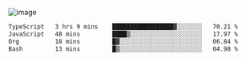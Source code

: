 ![image](https://github-profile-trophy.vercel.app/?username=CMOISDEAD&theme=oldie&row=1&no-frame=true&no-bg=true&margin-w=15&margin-h=15)
<!--START_SECTION:waka-->

```txt
TypeScript   3 hrs 9 mins    █████████████████▓░░░░░░░   70.21 %
JavaScript   48 mins         ████▒░░░░░░░░░░░░░░░░░░░░   17.97 %
Org          18 mins         █▓░░░░░░░░░░░░░░░░░░░░░░░   06.84 %
Bash         13 mins         █▒░░░░░░░░░░░░░░░░░░░░░░░   04.98 %
```

<!--END_SECTION:waka--> 
